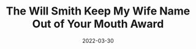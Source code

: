 ---
title: "The Will Smith Keep My Wife Name Out of Your Mouth Award"
date: 2022-03-30
description: "The Will Smith Keep My Wife Name Out of Your Mouth Award"
longDescription: >-
    We Comin For You joins the  rest of the SOLC Network for the Lou Rawls Parade of Stars to discuss the Will Smith smacking of Chris Rock from a professional wrestling angle. R8ted R and RVS also introduce the Will Smith Keep My Wife Name Out of Your Mouth Award.
    
    Visit ProWrestlingBlack.org for all We Comin For You Cast episodes!  Send questions or comments to WeCominForYouCast@gmail.com
    
    WCFY online ​  ​
    RVS: @FranchICE06 
    ROD: @R8TED_R
    FB Group: https://bit.ly/3iGwOMw​ 
    ​IG: https://bit.ly/2NB17ZB ​  
    
    Follow SOLC Network online
    
    Instagram: https://bit.ly/39VL542                
    Twitter: https://bit.ly/39aL395                
    Facebook: https://bit.ly/3sQn7je             
    
    To Listen to the podcast
    
    Podbean https://bit.ly/3t7SDJH            
    YouTube http://bit.ly/3ouZqJU            
    Spotify http://spoti.fi/3pwZZnJ            
    Apple http://apple.co/39rwjD1            
    Stitcher http://bit.ly/3puGQ5P            
    IHeartRadio http://ihr.fm/2L0A2y1
duration: "0:20:53"
youtubeId: "Q9ZXDhdWYPE"

image: "/uploads/thumbnails/Q9ZXDhdWYPE.jpg"
tags: ["wrestling"]
draft: false
---